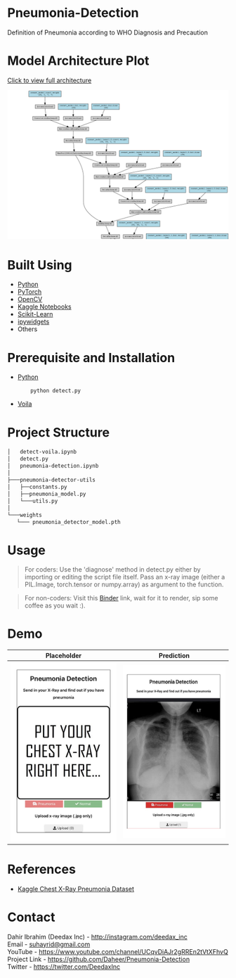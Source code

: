 # Pneumonia-Detection

Definition of Pneumonia according to WHO
Diagnosis and Precaution

# Model Architecture Plot

[Click to view full architecture](images/model_architecture.png)

![Yolo Driving Environment Model Architecture](images/model_architecture_short.png "Pneumonia Detection Model Architecture")

# Built Using
 - [Python](https://python.org)
 - [PyTorch](https://pytorch.org)
 - [OpenCV](https://opencv.org)
 - [Kaggle Notebooks](https://www.kaggle.com)
 - [Scikit-Learn](https://scikit-learn.org)
 - [ipywidgets](https://ipywidgets.readthedocs.io/)
 - Others

# Prerequisite and Installation
* [Python](https://python.org)
    ```
        python detect.py
    ```     
* [Voila](https://voila.readthedocs.io/en/stable/using.html)
    
# Project Structure

```
│   detect-voila.ipynb
│   detect.py
│   pneumonia-detection.ipynb 
│
├───pneumonia-detector-utils
│   ├──constants.py
│   ├──pneumonia_model.py
│   └───utils.py
│
└───weights
   └─── pneumonia_detector_model.pth
```

# Usage

> For coders: Use the 'diagnose' method in detect.py either by importing or editing the script file itself. Pass an x-ray image (either a PIL.Image, torch.tensor or numpy.array) as argument to the function. 

> For non-coders: Visit this [Binder](https://mybinder.org/v2/gh/Daheer/Pneumonia-Detection/HEAD?urlpath=%2Fvoila%2Frender%2Fdetect-voila.ipynb) link, wait for it to render, sip some coffee as you wait :). 


# Demo

Placeholder               |  Prediction
:-------------------------:|:-------------------------:
![](images/placeholder-voila.jpeg) |  ![](images/sample-prediction-voila.jpeg)

# References

- [Kaggle Chest X-Ray Pneumonia Dataset](https://www.kaggle.com/datasets/paultimothymooney/chest-xray-pneumonia)

# Contact

Dahir Ibrahim (Deedax Inc) - http://instagram.com/deedax_inc <br>
Email - suhayrid@gmail.com <br>
YouTube - https://www.youtube.com/channel/UCqvDiAJr2gRREn2tVtXFhvQ <br>
Project Link - https://github.com/Daheer/Pneumonia-Detection <br>
Twitter - https://twitter.com/DeedaxInc
